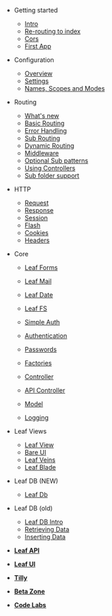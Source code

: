 * Getting started
  * [Intro](leaf/v/2.5.0/intro/)
  * [Re-routing to index](leaf/v/2.5.0/intro/htaccess)
  * [Cors](leaf/v/2.5.0/intro/cors)
  * [First App](leaf/v/2.5.0/intro/first)

* Configuration
  * [Overview](leaf/v/2.5.0/config/)
  * [Settings](leaf/v/2.5.0/config/settings)
  * [Names, Scopes and Modes](leaf/v/2.5.0/config/nsm)

* Routing
  * [What's new](leaf/v/2.5.0/routing/new)
  * [Basic Routing](leaf/v/2.5.0/routing/)
  * [Error Handling](leaf/v/2.5.0/routing/errors)
  * [Sub Routing](leaf/v/2.5.0/routing/sub-routing)
  * [Dynamic Routing](leaf/v/2.5.0/routing/dynamic)
  * [Middleware](leaf/v/2.5.0/routing/middleware)
  * [Optional Sub patterns](leaf/v/2.5.0/routing/sub-patterns)
  * [Using Controllers](leaf/v/2.5.0/routing/controller)
  * [Sub folder support](leaf/v/2.5.0/routing/sub-folder)

* HTTP
  * [Request](leaf/v/2.5.0/http/request)
  * [Response](leaf/v/2.5.0/http/response)
  * [Session](leaf/v/2.5.0/http/session)
  * [Flash](leaf/v/2.5.0/http/flash)
  * [Cookies](leaf/v/2.5.0/http/cookies)
  * [Headers](leaf/v/2.5.0/http/headers)

* Core
  * [Leaf Forms](leaf/v/2.5.0/core/forms)
  * [Leaf Mail](leaf/v/2.5.0/core/mail)
  * [Leaf Date](leaf/v/2.5.0/core/date)
  * [Leaf FS](leaf/v/2.5.0/core/fs)
  
  * [Simple Auth](leaf/v/2.5.0/core/auth)
  * [Authentication](leaf/v/2.5.0/core/authentication)
  * [Passwords](leaf/v/2.5.0/core/passwords)
  
  * [Factories](leaf/v/2.5.0/core/factories)
  * [Controller](leaf/v/2.5.0/core/controller)
  * [API Controller](leaf/v/2.5.0/core/api-controller)
  * [Model](leaf/v/2.5.0/core/model)
  
  * [Logging](leaf/v/2.5.0/core/logging)

* Leaf Views
  * [Leaf View](leaf/v/2.5.0/views/view)
  * [Bare UI](leaf/v/2.5.0/views/bareui)
  * [Leaf Veins](leaf/v/2.5.0/views/veins)
  * [Leaf Blade](leaf/v/2.5.0/views/blade)

* Leaf DB (NEW)
  * [Leaf Db](leaf/v/2.5.0/db/)

* Leaf DB (old)
  * [Leaf DB Intro](leaf/v/2.5.0/database/)
  * [Retrieving Data](leaf/v/2.5.0/database/select)
  * [Inserting Data](leaf/v/2.5.0/database/insert)

* [**Leaf API**](leaf-api/)

* [**Leaf UI**](ui/)

* [**Tilly**](tilly/)

* [**Beta Zone**](leaf/v/2.5.0/beta-zone/)

* [**Code Labs**](codelabls/)
